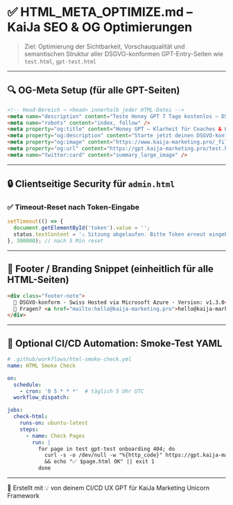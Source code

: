 # ✅ HTML\_META\_OPTIMIZE.md – KaiJa SEO & OG Optimierungen

> Ziel: Optimierung der Sichtbarkeit, Vorschauqualität und semantischen Struktur aller DSGVO-konformen GPT-Entry-Seiten wie `test.html`, `gpt-test.html`

---

## 🔍 OG-Meta Setup (für alle GPT-Seiten)

```html
<!-- Head-Bereich → <head> innerhalb jeder HTML-Datei -->
<meta name="description" content="Teste Honey GPT 7 Tage kostenlos – DSGVO-konform, Swiss Hosted und 100 % Klarheit für Coaches & Heiler:innen." />
<meta name="robots" content="index, follow" />
<meta property="og:title" content="Honey GPT – Klarheit für Coaches & Heiler:innen" />
<meta property="og:description" content="Starte jetzt deinen DSGVO-konformen GPT-Test – mit Brevo Opt-in, Swiss Hosting und menschlichem Support." />
<meta property="og:image" content="https://www.kaija-marketing.pro/_files/og-honey.png" />
<meta property="og:url" content="https://gpt.kaija-marketing.pro/test.html" />
<meta name="twitter:card" content="summary_large_image" />
```

---

## 🔒 Clientseitige Security für `admin.html`

### ✅ Timeout-Reset nach Token-Eingabe

```js
setTimeout(() => {
  document.getElementById('token').value = '';
  status.textContent = '⚠️ Sitzung abgelaufen. Bitte Token erneut eingeben.';
}, 300000); // nach 5 Min reset
```

---

## 🧾 Footer / Branding Snippet (einheitlich für alle HTML-Seiten)

```html
<div class="footer-note">
  🔐 DSGVO-konform · Swiss Hosted via Microsoft Azure · Version: v1.3.0<br />
  💬 Fragen? <a href="mailto:hello@kaija-marketing.pro">hello@kaija-marketing.pro</a>
</div>
```

---

## 🔁 Optional CI/CD Automation: Smoke-Test YAML

```yaml
# .github/workflows/html-smoke-check.yml
name: HTML Smoke Check

on:
  schedule:
    - cron: '0 5 * * *'  # täglich 5 Uhr UTC
  workflow_dispatch:

jobs:
  check-html:
    runs-on: ubuntu-latest
    steps:
      - name: Check Pages
        run: |
          for page in test gpt-test onboarding 404; do
            curl -s -o /dev/null -w "%{http_code}" https://gpt.kaija-marketing.pro/$page.html | grep -q "200" \
            && echo "✅ $page.html OK" || exit 1
          done
```

---

🧠 Erstellt mit 💡 von deinem CI/CD UX GPT für KaiJa Marketing Unicorn Framework
